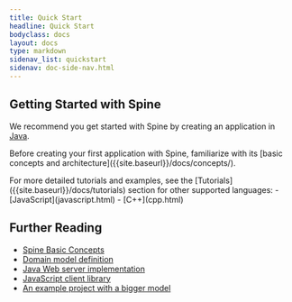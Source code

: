 ```yaml
---
title: Quick Start
headline: Quick Start
bodyclass: docs
layout: docs
type: markdown
sidenav_list: quickstart
sidenav: doc-side-nav.html
---
```

<h2 class="top">Getting Started with Spine</h2>

We recommend you get started with Spine by creating an application in [Java](java.html).
<p class="note">Before creating your first application with Spine, familiarize with its [basic concepts and architecture]({{site.baseurl}}/docs/concepts/).</p>
For more detailed tutorials and examples, see the [Tutorials]({{site.baseurl}}/docs/tutorials) section for other supported languages:
 - [JavaScript](javascript.html)
 - [C++](cpp.html)

## Further Reading
  * [Spine Basic Concepts](https://spine.io/docs/concepts/)
  * [Domain model definition](https://spine.io/docs/guides/model-definition.html)
  * [Java Web server implementation](https://github.com/SpineEventEngine/web)
  * [JavaScript client library](https://www.npmjs.com/package/spine-web)
  * [An example project with a bigger model](https://github.com/SpineEventEngine/todo-list)
